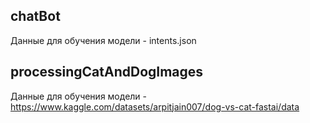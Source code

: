 ## chatBot
Данные для обучения модели - intents.json

## processingCatAndDogImages
Данные для обучения модели - https://www.kaggle.com/datasets/arpitjain007/dog-vs-cat-fastai/data
